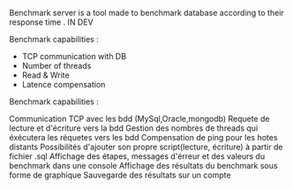 Benchmark server is a tool made to benchmark database according to their response time . 
IN DEV

Benchmark capabilities : 
- TCP communication with DB
- Number of threads
- Read & Write
- Latence compensation

Benchmark capabilities :

Communication TCP avec les bdd (MySql,Oracle,mongodb)
Requete de lecture et d'écriture vers la bdd
Gestion des nombres de threads qui éxécutera les réquetes vers les bdd
Compensation de ping pour les hotes distants
Possibilités d'ajouter son propre script(lecture, écriture) à partir de fichier .sql
Affichage des étapes, messages d'érreur et des valeurs du benchmark dans une console
Affichage des résultats du benchmark sous forme de graphique
Sauvegarde des résultats sur un compte
